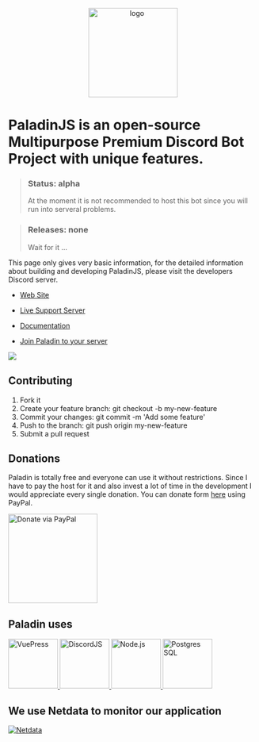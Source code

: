 <p align="center">
  <a href="https://discord.gg/RFSYyCU " target="_blank">
    <img width="180" src="https://cdn.discordapp.com/attachments/396964573007052800/492135654919241739/PaladinMainAvatar.png" alt="logo">
  </a>
</p>

PaladinJS is an open-source Multipurpose Premium Discord Bot Project with unique features.
==============

>### Status: alpha 
>At the moment it is not recommended to host this bot since you will run into serveral problems.


>### Releases: none
>Wait for it ...

This page only gives very basic information, for the detailed information about building and developing PaladinJS, please visit the developers Discord server.

- [Web Site](https://www.paladinbot.online )

- [Live Support Server](https://discord.gg/RFSYyCU )

- [Documentation](https://paladin.netlify.com/)

- [Join Paladin to your server](https://discordapp.com/oauth2/authorize?client_id=455157940140113921&scope=bot&permissions=2146958839)

<img align="center" src="https://discordapp.com/api/guilds/393207704211947521/widget.png?style=banner2"/>

## Contributing
1) Fork it
2) Create your feature branch: git checkout -b my-new-feature
3) Commit your changes: git commit -m 'Add some feature'
4) Push to the branch: git push origin my-new-feature
5) Submit a pull request


## Donations
Paladin is totally free and everyone can use it without restrictions.
Since I have to pay the host for it and also invest a lot of time in the development I would appreciate every single donation. 
You can donate form [here](https://donatebot.io/checkout/393207704211947521) using PayPal.

<a href="https://donatebot.io/checkout/393207704211947521" target="_blank">
    <img width="180" src="https://cdn.discordapp.com/attachments/396964573007052800/549002404922916864/paypal.png"" alt="Donate via PayPal">
</a>

## Paladin uses
<a href="https://vuepress.vuejs.org/">
<img src="https://cdn.discordapp.com/attachments/396964573007052800/549490451699466251/vuepress.png" alt="VuePress"             height="100" />
</a> 
<a href="https://discord.js.org/#/">
<img src="https://cdn.discordapp.com/attachments/396964573007052800/549491157999026177/logo-square.png" alt="DiscordJS" height="100" />
</a>
<a href="https://nodejs.org/en/">
<img src="https://cdn.discordapp.com/attachments/396964573007052800/549491684740694019/node.png" alt="Node.js" height="100" />
</a>
<a href="https://www.postgresql.org/">
<img src="https://cdn.discordapp.com/attachments/396964573007052800/549494368717897728/postgres.png" alt="Postgres SQL" height="100" />
</a>

## We use Netdata to monitor our application
<a href="http://81.169.230.19:19999/#menu_system;theme=slate">
<img src="https://cdn.discordapp.com/attachments/396964573007052800/549687338352115715/netdata.gif" alt="Netdata"/></a>
